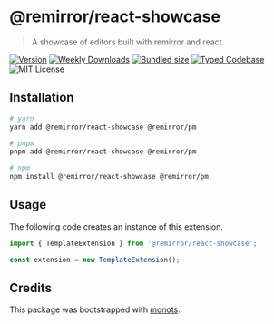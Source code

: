# @remirror/react-showcase

> A showcase of editors built with remirror and react.

[![Version][version]][npm] [![Weekly Downloads][downloads-badge]][npm]
[![Bundled size][size-badge]][size] [![Typed Codebase][typescript]](./src/index.ts)
![MIT License][license]

[version]: https://flat.badgen.net/npm/v/@remirror/react-showcase
[npm]: https://npmjs.com/package/@remirror/react-showcase
[license]: https://flat.badgen.net/badge/license/MIT/purple
[size]: https://bundlephobia.com/result?p=@remirror/react-showcase
[size-badge]: https://flat.badgen.net/bundlephobia/minzip/@remirror/react-showcase
[typescript]: https://flat.badgen.net/badge/icon/TypeScript?icon=typescript&label
[downloads-badge]: https://badgen.net/npm/dw/@remirror/react-showcase/red?icon=npm

## Installation

```bash
# yarn
yarn add @remirror/react-showcase @remirror/pm

# pnpm
pnpm add @remirror/react-showcase @remirror/pm

# npm
npm install @remirror/react-showcase @remirror/pm
```

## Usage

The following code creates an instance of this extension.

```ts
import { TemplateExtension } from '@remirror/react-showcase';

const extension = new TemplateExtension();
```

## Credits

This package was bootstrapped with [monots].

[monots]: https://github.com/monots/monots
